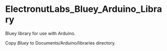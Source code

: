 # ElectronutLabs_Bluey_Arduino_Library
Bluey library for use with Arduino.

Copy *Bluey* to Documents/Arduino/libraries directory.

